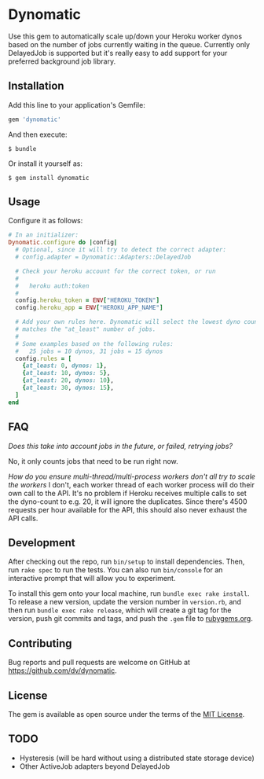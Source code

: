 # Dynomatic

Use this gem to automatically scale up/down your Heroku worker dynos based on the number of jobs currently waiting in the queue. Currently only DelayedJob is supported but it's really easy to add support for your preferred background job library.

## Installation

Add this line to your application's Gemfile:

```ruby
gem 'dynomatic'
```

And then execute:

    $ bundle

Or install it yourself as:

    $ gem install dynomatic

## Usage

Configure it as follows:

```ruby
# In an initializer:
Dynomatic.configure do |config|
  # Optional, since it will try to detect the correct adapter: 
  # config.adapter = Dynomatic::Adapters::DelayedJob

  # Check your heroku account for the correct token, or run
  #
  #   heroku auth:token
  #
  config.heroku_token = ENV["HEROKU_TOKEN"]
  config.heroku_app = ENV["HEROKU_APP_NAME"]

  # Add your own rules here. Dynomatic will select the lowest dyno count that
  # matches the "at_least" number of jobs.
  #
  # Some examples based on the following rules:
  #   25 jobs = 10 dynos, 31 jobs = 15 dynos
  config.rules = [
    {at_least: 0, dynos: 1},
    {at_least: 10, dynos: 5},
    {at_least: 20, dynos: 10},
    {at_least: 30, dynos: 15},
  ]
end
```

## FAQ

_Does this take into account jobs in the future, or failed, retrying jobs?_

No, it only counts jobs that need to be run right now.

_How do you ensure multi-thread/multi-process workers don't all try to scale the workers_
I don't, each worker thread of each worker process will do their own call to the API. It's no problem if Heroku receives multiple calls to set the dyno-count to e.g. 20, it will ignore the duplicates. Since there's 4500 requests per hour available for the API, this should also never exhaust the API calls.

## Development

After checking out the repo, run `bin/setup` to install dependencies. Then, run `rake spec` to run the tests. You can also run `bin/console` for an interactive prompt that will allow you to experiment.

To install this gem onto your local machine, run `bundle exec rake install`. To release a new version, update the version number in `version.rb`, and then run `bundle exec rake release`, which will create a git tag for the version, push git commits and tags, and push the `.gem` file to [rubygems.org](https://rubygems.org).

## Contributing

Bug reports and pull requests are welcome on GitHub at https://github.com/dv/dynomatic.

## License

The gem is available as open source under the terms of the [MIT License](https://opensource.org/licenses/MIT).


## TODO
- Hysteresis (will be hard without using a distributed state storage device)
- Other ActiveJob adapters beyond DelayedJob

